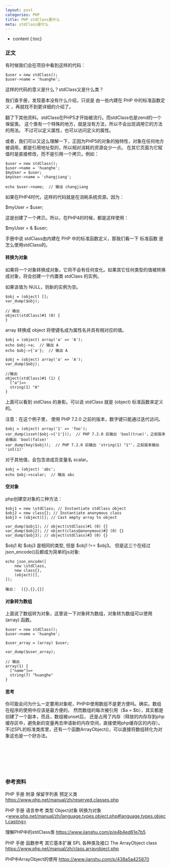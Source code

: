 ```yaml
---
layout: post
categories: PHP
title: PHP stdClass是什么
meta: stdClass是什么
---
```

* content
{:toc}

### 正文

有时候我们会在项目中看到这样的代码：
```
$user = new stdClass();
$user->name = 'huanghe';
```

这样的代码的意义是什么？stdClass又是什么类？

我们查手册，发现基本没有什么介绍，只说是 由一些内建在 PHP 中的标准函数定义 ，再就找不到更详细的介绍了。

翻了下其他资料。stdClass在PHP5才开始被流行。而stdClass也是zend的一个保留类。
这个类有一个特殊的地方，就是没有方法，所以不会出现调用它的方法的用法。
不过可以定义属性，也可以访问定义的属性。

或者，我们可以又这么理解一下，正因为PHP5的对象的独特性，对象在任何地方被调用，都是引用地址型的，所以相对消耗的资源会少一点。
在其它页面为它赋值时是直接修改，而不是引用一个拷贝。例如：
```
$user = new stdClass();
$user->name = 'huanghe';
$myUser = $user;
$myUser->name = 'changjiang';

echo $user->name;  // 输出 changjiang
```

如果在PHP4时代，这样的代码就是在消耗系统资源。因为：

$myUser = $user;

这是创建了一个拷贝。所以，在PHP4的时候，都是这样使用：

$myUser = & $user;

手册中说 stdClass由内建在 PHP 中的标准函数定义，那我们看一下 标准函数 是怎么使用stdClass的。

#### 转换为对象

如果将一个对象转换成对象，它将不会有任何变化。如果其它任何类型的值被转换成对象，将会创建一个内置类 stdClass 的实例。

如果该值为 NULL，则新的实例为空。 
```
$obj = (object) [];
var_dump($obj);

// 输出
object(stdClass)#1 (0) {
}
```

array 转换成 object 将使键名成为属性名并具有相对应的值。
```
$obj = (object) array('a' => 'A');
echo $obj->a;  // 输出 A
echo $obj->{'a'};  // 输出 A  
```

```
$obj = (object) array('a' => 'A');
var_dump($obj);

//输出 
object(stdClass)#1 (1) {
  ["a"]=>
  string(1) "A"
}
```

上面可以看到 stdClass 的身影。可以说 stdClass 就是 (object) 标准函数来定义的。

注意：在这个例子里， 使用 PHP 7.2.0 之前的版本，数字键只能通过迭代访问。 
```
$obj = (object) array('1' => 'foo');
var_dump(isset($obj->{'1'}));  // PHP 7.2.0 后输出 'bool(true)'，之前版本会输出 'bool(false)' 
var_dump(key($obj));  // PHP 7.2.0 后输出 'string(1) "1"'，之前版本输出  'int(1)' 
```

对于其他值，会包含进成员变量名 scalar。 
```
$obj = (object) 'abc';
echo $obj->scalar;  // 输出 abc
```

#### 空对象

php创建空对象的三种方法：

```
$obj1 = new \stdClass; // Instantiate stdClass object
$obj2 = new class{}; // Instantiate anonymous class
$obj3 = (object)[]; // Cast empty array to object

var_dump($obj1); // object(stdClass)#1 (0) {}
var_dump($obj2); // object(class@anonymous)#2 (0) {}
var_dump($obj3); // object(stdClass)#3 (0) {}
```

$obj1 和 $obj3 是相同的类型, 但是 $obj1 !== $obj3。 但是这三个在经过json_encode()后都成为简单的js对象:
```
echo json_encode([
    new \stdClass,
    new class{},
    (object)[],
]);

输出：  [{},{},{}]
```

#### 对象转为数组

上面说了数组转为对象，这里说一下对象转为数组，对象转为数组可以使用 (array) 函数。

```
$user = new stdClass();
$user->name = 'huanghe';

$user_array = (array) $user;

var_dump($user_array);

// 输出
array(1) {
  ["name"]=>
  string(7) "huanghe"
}
```


#### 思考

你可能会问为什么一定要用对象呢，PHP中使用数组不是更方便吗。确实。数组在程序的使用中应该是最方便的，
然而数组的每次被引用（$a = $b），其实都是创建了一个副本，而且，数组被unset后，
还是占用了内存（释放的内存存到php缓存区中，避免新的变量再去申请新的内存空间，直接使用php缓存区的内存）。
不过SPL的标准类库里，还有一个函数ArrayObject()，可以直接将数组转化为对象这也是一个好办法。


<br/><br/><br/><br/><br/>
### 参考资料

PHP 手册 附录 保留字列表 预定义类 <https://www.php.net/manual/zh/reserved.classes.php>

PHP 手册 语言参考 类型 Object对象 转换为对象 <www.php.net/manual/zh/language.types.object.php#language.types.object.casting>

理解PHP中的stdClass类 <https://www.jianshu.com/p/e4b4ed61e7b5>

PHP 手册 函数参考 其它基本扩展 SPL 各种类及接口 The ArrayObject class <https://www.php.net/manual/zh/class.arrayobject.php>
     
PHP中ArrayObject的使用 <https://www.jianshu.com/p/438a5a425870>

